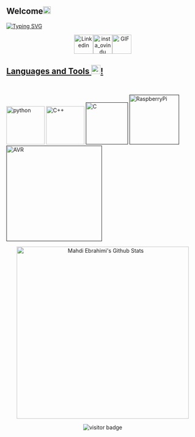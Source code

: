## Welcome<img src="https://github.com/TheDudeThatCode/TheDudeThatCode/blob/master/Assets/Earth.gif" width="20px">

[![Typing SVG](https://readme-typing-svg.herokuapp.com?font=Architects+Daughter&color=%232DF7D3&width=500&height=100&lines=it's+Mahdi%F0%9F%91%8B%F0%9F%8F%BC;Python%F0%9F%90%8D;C%2B%2B%F0%9F%92%80;AI%F0%9F%A4%96;IoT%F0%9F%8C%90)](https://git.io/typing-svg)

<p align="center">
<a href="https://www.linkedin.com/in/https://www.linkedin.com/in/mahdi-ebrahimi-23381a203/" target="blank"><img align="center" src="https://image.flaticon.com/icons/png/128/174/174857.png" alt="Linkedin" width="50/></a>  
<a href="https://www.instagram.com//" target="blank"><img align="center" src="https://image.flaticon.com/icons/png/128/174/174855.png" alt="insta_ovindu" width="50/></a>
 <a href = "mahdiebi.exe@gmail.com"><img align="center" src="https://seeklogo.com/images/G/gmail-new-2020-logo-32DBE11BB4-seeklogo.com.png" width="50/></a>
</p>

<br />
<br />

  <img align="right" alt="GIF" src="https://media.giphy.com/media/836HiJc7pgzy8iNXCn/giphy.gif" />
 

## Languages and Tools <img src="https://media.giphy.com/media/iY8CRBdQXODJSCERIr/giphy.gif" width="24px">!

<br />

[<img src="https://cdn.iconscout.com/icon/free/png-256/python-3521655-2945099.png" alt="python" width="100">](https://docs.python.org/3/library/index.html)
[<img src="https://user-images.githubusercontent.com/42747200/46140125-da084900-c26d-11e8-8ea7-c45ae6306309.png" alt="C++" width="100">](https://www.cplusplus.com/)
[<img src="https://cdn.iconscout.com/icon/free/png-256/c-57-1175191.png" alt="C" width="110">]()
[<img src="https://icon-library.com/images/raspberry-pi-icon-png/raspberry-pi-icon-png-11.jpg" alt="RaspberryPi" width="130">]()
[<img src="https://upload.wikimedia.org/wikipedia/commons/thumb/9/96/Avr_logo.svg/1200px-Avr_logo.svg.png" alt="AVR" width="250">]()


<p align='center'>
  <img align="center" src="https://github-readme-stats.vercel.app/api/top-langs?username=mahdi-ebrahimi-per&show_icons=true&locale=en&layout=compact&theme=tokyonight" alt="Mahdi Ebrahimi's Github Stats" width="450">
</p>


<p align='center'>
  <img src="https://visitor-badge.glitch.me/badge?page_id=mahdi-ebrahimi-per" alt="visitor badge"/>
</p>

<!---
mahdi-ebrahimi-per/mahdi-ebrahimi-per is a ✨ special ✨ repository because its `README.md` (this file) appears on your GitHub profile.
You can click the Preview link to take a look at your changes.
--->
